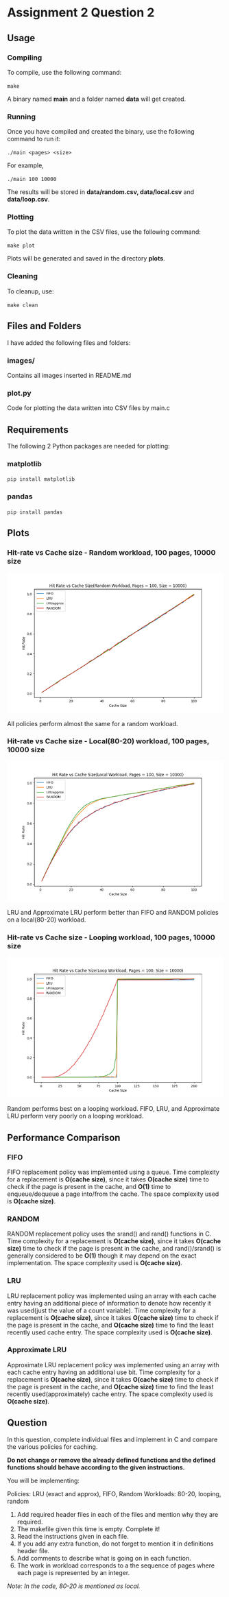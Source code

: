 # Assignment 2 Question 2

## Usage

### Compiling  

To compile, use the following command:   

`make`  

A binary named **main** and a folder named **data** will get created.  

### Running   

Once you have compiled and created the binary, use the following command to run it:   

`./main <pages> <size>`    

For example,   

`./main 100 10000`  

The results will be stored in **data/random.csv, data/local.csv** and **data/loop.csv**.

### Plotting  

To plot the data written in the CSV files, use the following command:  

`make plot`  

Plots will be generated and saved in the directory **plots**.  

### Cleaning  

To cleanup, use:  

`make clean`   

## Files and Folders

I have added the following files and folders:

### images/  

Contains all images inserted in README.md  

### plot.py  

Code for plotting the data written into CSV files by main.c


## Requirements  

The following 2 Python packages are needed for plotting:  

### matplotlib   

`pip install matplotlib`   

### pandas   

`pip install pandas`   

## Plots   

### Hit-rate vs Cache size - Random workload, 100 pages, 10000 size   

![random](images/random_100_10000.png)  

All policies perform almost the same for a random workload.

### Hit-rate vs Cache size - Local(80-20) workload, 100 pages, 10000 size   

![local](images/local_100_10000.png)  

LRU and Approximate LRU perform better than FIFO and RANDOM policies on a local(80-20) workload.

### Hit-rate vs Cache size - Looping workload, 100 pages, 10000 size   

![loop](images/loop_100_10000.png)

Random performs best on a looping workload. FIFO, LRU, and Approximate LRU perform very poorly on a looping workload. 

## Performance Comparison   

### FIFO   

FIFO replacement policy was implemented using a queue. Time complexity for a replacement is **O(cache size)**, since it takes **O(cache size)** time to check if the page is present in the cache, and **O(1)** time to enqueue/dequeue a page into/from the cache. The space complexity used is **O(cache size)**.

### RANDOM

RANDOM replacement policy uses the srand() and rand() functions in C. Time complexity for a replacement is **O(cache size)**, since it takes **O(cache size)** time to check if the page is present in the cache, and rand()/srand() is generally considered to be **O(1)** though it may depend on the exact implementation. The space complexity used is **O(cache size)**. 

### LRU  

LRU replacement policy was implemented using an array with each cache entry having an additional piece of information to denote how recently it was used(just the value of a count variable). Time complexity for a replacement is **O(cache size)**, since it takes **O(cache size)** time to check if the page is present in the cache, and **O(cache size)** time to find the least recently used cache entry. The space complexity used is **O(cache size)**. 

### Approximate LRU

Approximate LRU replacement policy was implemented using an array with each cache entry having an additional use bit. Time complexity for a replacement is **O(cache size)**, since it takes **O(cache size)** time to check if the page is present in the cache, and **O(cache size)** time to find the least recently used(approximately) cache entry. The space complexity used is **O(cache size)**. 


## Question  

In this question, complete individual files and implement in C and compare the various policies for caching. 

**Do not change or remove the already defined functions and the defined functions should behave according to the given instructions.**

You will be implementing: 

Policies: LRU (exact and approx), FIFO, Random
Workloads: 80-20, looping, random

1. Add required header files in each of the files and mention why they are required.
2. The makefile given this time is empty. Complete it!
3. Read the instructions given in each file.
4. If you add any extra function, do not forget to mention it in definitions header file.
5. Add comments to describe what is going on in each function.
6. The work in workload corresponds to a the sequence of pages where each page is represented by an integer.

*Note: In the code, 80-20 is mentioned as local.*
